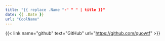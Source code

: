 ```yaml
---
title: "{{ replace .Name "-" " " | title }}"
date: {{ .Date }}
url: "CoolName"
---
```


{{< link name="github" text="GitHub" url="https://github.com/quowtf" >}}
